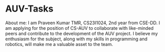 # AUV-Tasks
About me:
I am Praveen Kumar TMR, CS23I1024, 2nd year from CSE-DD.
I am applying for the position of CS-AUV to collaborate with like-minded peers and contribute to the development of the AUV project. I believe my enthusiasm for the subject, along with my skills in programming and robotics, will make me a valuable asset to the team.
